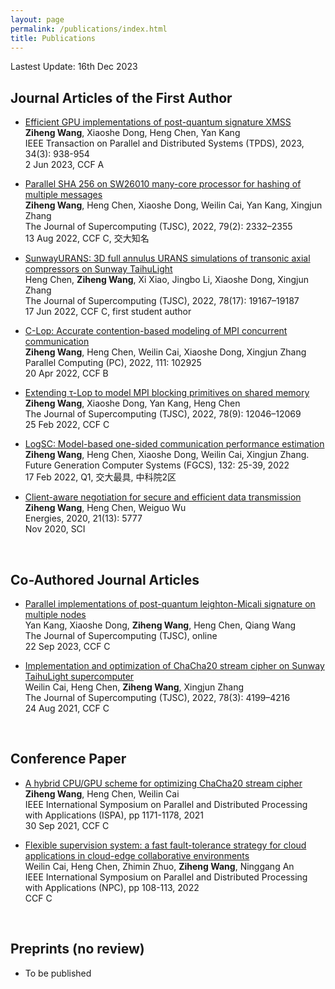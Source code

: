 ```yaml
---
layout: page
permalink: /publications/index.html
title: Publications
---
```


Lastest Update: 16th Dec 2023&nbsp;  
<!--[中文版本 (Chinese Version)](https://caihanlin.com/file/publications-zh/)-->

## Journal Articles of the First Author
- [Efficient GPU implementations of post-quantum signature XMSS](https://doi.org/10.1109/TPDS.2022.3233348)<br>**Ziheng Wang**, Xiaoshe Dong, Heng Chen, Yan Kang<br>IEEE Transaction on Parallel and Distributed Systems (TPDS), 2023, 34(3): 938-954<br>2 Jun 2023, CCF A

- [Parallel SHA 256 on SW26010 many-core processor for hashing of multiple messages](https://doi.org/10.1007/s11227-022-04750-7)<br>**Ziheng Wang**, Heng Chen, Xiaoshe Dong, Weilin Cai, Yan Kang, Xingjun Zhang<br>The Journal of Supercomputing (TJSC), 2022, 79(2): 2332–2355<br>13 Aug 2022, CCF C, 交大知名

- [SunwayURANS: 3D full annulus URANS simulations of transonic axial compressors on Sunway TaihuLight](https://doi.org/10.1007/s11227-022-04628-8)<br>Heng Chen, **Ziheng Wang**, Xi Xiao, Jingbo Li, Xiaoshe Dong, Xingjun Zhang<br>The Journal of Supercomputing (TJSC), 2022, 78(17): 19167–19187<br>17 Jun 2022, CCF C, first student author

- [C-Lop: Accurate contention-based modeling of MPI concurrent communication](https://doi.org/10.1016/j.parco.2022.102925)<br>**Ziheng Wang**, Heng Chen, Weilin Cai, Xiaoshe Dong, Xingjun Zhang<br>Parallel Computing (PC), 2022, 111: 102925<br>20 Apr 2022, CCF B

- [Extending τ-Lop to model MPI blocking primitives on shared memory](https://doi.org/10.1007/s11227-022-04352-3)<br>**Ziheng Wang**, Xiaoshe Dong, Yan Kang, Heng Chen<br>The Journal of Supercomputing (TJSC), 2022, 78(9): 12046–12069<br>25 Feb 2022, CCF C

- [LogSC: Model-based one-sided communication performance estimation](https://doi.org/10.1016/j.future.2022.02.004)<br>**Ziheng Wang**, Heng Chen, Xiaoshe Dong, Weilin Cai, Xingjun Zhang.<br>Future Generation Computer Systems (FGCS), 132: 25-39, 2022<br>17 Feb 2022, Q1, 交大最具, 中科院2区

- [Client-aware negotiation for secure and efficient data transmission](https://doi.org/10.3390/en13215777)<br>**Ziheng Wang**, Heng Chen, Weiguo Wu<br>Energies, 2020, 21(13): 5777<br>Nov 2020, SCI

  <br>

## Co-Authored Journal Articles

- [Parallel implementations of post-quantum leighton-Micali signature on multiple nodes](https://doi.org/10.1007/s11227-023-05662-w)<br>Yan Kang, Xiaoshe Dong, **Ziheng Wang**, Heng Chen, Qiang Wang<br>The Journal of Supercomputing (TJSC), online<br>22 Sep 2023, CCF C

- [Implementation and optimization of ChaCha20 stream cipher on Sunway TaihuLight supercomputer](https://doi.org/10.1007/s11227-022-04352-3)<br>Weilin Cai, Heng Chen, **Ziheng Wang**, Xingjun Zhang<br>The Journal of Supercomputing (TJSC), 2022, 78(3): 4199–4216<br>24 Aug 2021, CCF C

  <br>

## Conference Paper

- [A hybrid CPU/GPU scheme for optimizing ChaCha20 stream cipher](https://doi.org/10.1109/ISPA-BDCloud-SocialCom-SustainCom52081.2021.00161)<br>**Ziheng Wang**, Heng Chen, Weilin Cai<br>IEEE International Symposium on Parallel and Distributed Processing with Applications (ISPA), pp 1171-1178, 2021<br>30 Sep 2021, CCF C

- [Flexible supervision system: a fast fault-tolerance strategy for cloud applications in cloud-edge collaborative environments](https://doi.org/10.1007/978-3-031-21395-3_10)<br>Weilin Cai, Heng Chen, Zhimin Zhuo, **Ziheng Wang**, Ninggang An<br>IEEE International Symposium on Parallel and Distributed Processing with Applications (NPC), pp 108-113, 2022<br> CCF C

  <br>

## Preprints (no review)

- To be published

<!-- - [A comprehensive survey on deep music generation: Multi-level representations, algorithms, evaluations, and future directions](https://arxiv.org/abs/2011.06801)<br>**Shulei Ji**, Jing Luo, Xinyu Yang<br>Nov 2020 -->

  <br>
